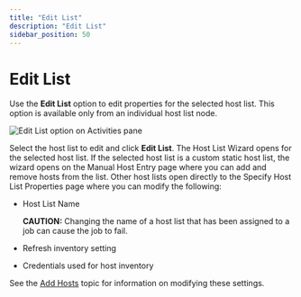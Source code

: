 ```yaml
---
title: "Edit List"
description: "Edit List"
sidebar_position: 50
---
```


# Edit List

Use the **Edit List** option to edit properties for the selected host list. This option is available
only from an individual host list node.

![Edit List option on Activities pane](/img/product_docs/accessanalyzer/11.6/admin/hostmanagement/actions/editlist.webp)

Select the host list to edit and click **Edit List**. The Host List Wizard opens for the selected
host list. If the selected host list is a custom static host list, the wizard opens on the Manual
Host Entry page where you can add and remove hosts from the list. Other host lists open directly to
the Specify Host List Properties page where you can modify the following:

- Host List Name

    **CAUTION:** Changing the name of a host list that has been assigned to a job can cause the job
    to fail.

- Refresh inventory setting
- Credentials used for host inventory

See the
[Add Hosts](/docs/accessanalyzer/11.6/admin/hostmanagement/actions/add.md)
topic for information on modifying these settings.
